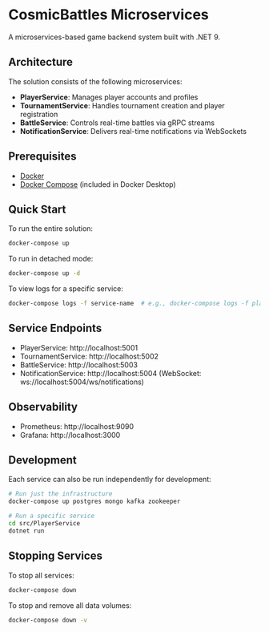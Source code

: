 # CosmicBattles Microservices

A microservices-based game backend system built with .NET 9.

## Architecture

The solution consists of the following microservices:

- **PlayerService**: Manages player accounts and profiles
- **TournamentService**: Handles tournament creation and player registration
- **BattleService**: Controls real-time battles via gRPC streams
- **NotificationService**: Delivers real-time notifications via WebSockets

## Prerequisites

- [Docker](https://www.docker.com/products/docker-desktop)
- [Docker Compose](https://docs.docker.com/compose/install/) (included in Docker Desktop)

## Quick Start

To run the entire solution:

```bash
docker-compose up
```

To run in detached mode:

```bash
docker-compose up -d
```

To view logs for a specific service:

```bash
docker-compose logs -f service-name  # e.g., docker-compose logs -f player-service
```

## Service Endpoints

- PlayerService: http://localhost:5001
- TournamentService: http://localhost:5002
- BattleService: http://localhost:5003
- NotificationService: http://localhost:5004 (WebSocket: ws://localhost:5004/ws/notifications)

## Observability

- Prometheus: http://localhost:9090
- Grafana: http://localhost:3000

## Development

Each service can also be run independently for development:

```bash
# Run just the infrastructure
docker-compose up postgres mongo kafka zookeeper

# Run a specific service
cd src/PlayerService
dotnet run
```

## Stopping Services

To stop all services:

```bash
docker-compose down
```

To stop and remove all data volumes:

```bash
docker-compose down -v
```